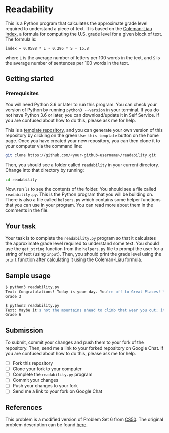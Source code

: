 # Readability

This is a Python program that calculates the approximate grade level required to understand a piece of text. It is based on the [Coleman-Liau index](https://en.wikipedia.org/wiki/Coleman%E2%80%93Liau_index), a formula for computing the U.S. grade level for a given block of text. The formula is:

```TeX
index = 0.0588 * L - 0.296 * S - 15.8
```

where `L` is the average number of letters per 100 words in the text, and `S` is the average number of sentences per 100 words in the text.

## Getting started

### Prerequisites

You will need Python 3.6 or later to run this program. You can check your version of Python by running `python3 --version` in your terminal. If you do not have Python 3.6 or later, you can download/update it in Self Service. If you are confused about how to do this, please ask me for help.

This is a [template repository](https://docs.github.com/en/repositories/creating-and-managing-repositories/creating-a-repository-from-a-template), and you can generate your own version of this repository by clicking on the green `Use this template` button on the home page. Once you have created your new repository, you can then clone it to your computer via the command line:

```bash
git clone https://github.com/<your-github-username>/readability.git
```

Then, you should see a folder called `readability` in your current directory. Change into that directory by running:

```bash
cd readability
```

Now, run `ls` to see the contents of the folder. You should see a file called `readability.py`. This is the Python program that you will be building on. There is also a file called `helpers.py` which contains some helper functions that you can use in your program. You can read more about them in the comments in the file.

## Your task

Your task is to complete the `readability.py` program so that it calculates the approximate grade level required to understand some text. You should use the `get_string` function from the `helpers.py` file to prompt the user for a string of text (using `input`). Then, you should print the grade level using the `print` function after calculating it using the Coleman-Liau formula.

## Sample usage

```bash
$ python3 readability.py
Text: Congratulations! Today is your day. You're off to Great Places! You're off and away!
Grade 3
```

```bash
$ python3 readability.py
Text: Maybe it's not the mountains ahead to climb that wear you out; it's the pebble in your shoe.
Grade 6
```

## Submission

To submit, commit your changes and push them to your fork of the repository. Then, send me a link to your forked repository on Google Chat. If you are confused about how to do this, please ask me for help.

- [ ] Fork this repository
- [ ] Clone your fork to your computer
- [ ] Complete the `readability.py` program
- [ ] Commit your changes
- [ ] Push your changes to your fork
- [ ] Send me a link to your fork on Google Chat

## References

This problem is a modified version of Problem Set 6 from [CS50](https://cs50.harvard.edu/x/). The original problem description can be found [here](https://cs50.harvard.edu/x/2020/psets/6/readability/).
